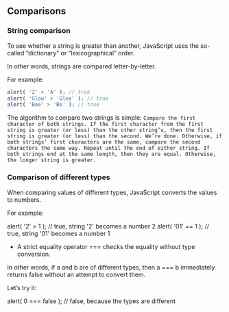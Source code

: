 ## Comparisons

### String comparison
To see whether a string is greater than another, JavaScript uses the so-called “dictionary” or “lexicographical” order.

In other words, strings are compared letter-by-letter.

For example:
```js
alert( 'Z' > 'A' ); // true
alert( 'Glow' > 'Glee' ); // true
alert( 'Bee' > 'Be' ); // true
```
The algorithm to compare two strings is simple:
``
Compare the first character of both strings.
If the first character from the first string is greater (or less) than the other string’s, then the first string is greater (or less) than the second. We’re done.
Otherwise, if both strings’ first characters are the same, compare the second characters the same way.
Repeat until the end of either string.
If both strings end at the same length, then they are equal. Otherwise, the longer string is greater.
``

### Comparison of different types
When comparing values of different types, JavaScript converts the values to numbers.

For example:

alert( '2' > 1 ); // true, string '2' becomes a number 2
alert( '01' == 1 ); // true, string '01' becomes a number 1

- A strict equality operator === checks the equality without type conversion.

In other words, if a and b are of different types, then a === b immediately returns false without an attempt to convert them.

Let’s try it:

alert( 0 === false ); // false, because the types are different